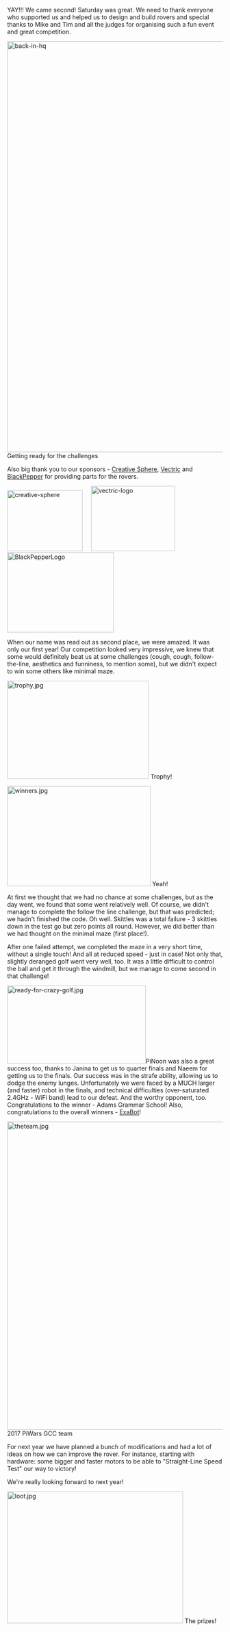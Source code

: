 <html><body><p>YAY!!! We came second! Saturday was great. We need to thank everyone who supported us and helped us to design and build rovers and special thanks to Mike and Tim and all the judges for organising such a fun event and great competition.

<img class="alignnone size-full wp-image-1030" src="/2017/04/back-in-hq.jpg" alt="back-in-hq" width="1280" height="960"> Getting ready for the challenges

Also big thank you to our sponsors - <a href="http://creative-sphere.com/">Creative Sphere</a>, <a href="http://www.vectric.com/">Vectric</a> and <a href="https://www.blackpepper.co.uk/">BlackPepper</a> for providing parts for the rovers.

<a href="http://creative-sphere.com/"><img class="  wp-image-864 alignnone" src="/2017/03/creative-sphere.png" alt="creative-sphere" width="176" height="142"></a>     <a href="http://www.vectric.com/"><img class="  wp-image-876 alignnone" src="/2017/03/vectric-logo.png" alt="vectric-logo" width="196" height="152"></a>        <a href="https://www.blackpepper.co.uk/"><img class="  wp-image-869 alignnone" src="/2017/03/blackpepperlogo.jpg" alt="BlackPepperLogo" width="249" height="187"></a>

When our name was read out as second place, we were amazed. It was only our first year! Our competition looked very impressive, we knew that some would definitely beat us at some challenges (cough, cough, follow-the-line, aesthetics and funniness, to mention some), but we didn't expect to win some others like minimal maze.

<img class="  wp-image-1028 alignleft" src="/2017/04/trophy1.jpg" alt="trophy.jpg" width="331" height="229"> Trophy!

<img class="  wp-image-1034 alignright" src="/2017/04/winners1.jpg" alt="winners.jpg" width="335" height="234"> Yeah!

At first we thought that we had no chance at some challenges, but as the day went, we found that some went relatively well. Of course, we didn't manage to complete the follow the line challenge, but that was predicted; we hadn't finished the code. Oh well. Skittles was a total failure - 3 skittles down in the test go but zero points all round. However, we did better than we had thought on the minimal maze (first place!).

After one failed attempt, we completed the maze in a very short time, without a single touch! And all at reduced speed - just in case! Not only that, slightly deranged golf went very well, too. It was a little difficult to control the ball and get it through the windmill, but we manage to come second in that challenge!

<img class="  wp-image-1025 aligncenter" src="/2017/04/ready-for-crazy-golf.jpg" alt="ready-for-crazy-golf.jpg" width="324" height="182">PiNoon was also a great success too, thanks to Janina to get us to quarter finals and Naeem for getting us to the finals. Our success was in the strafe ability, allowing us to dodge the enemy lunges. Unfortunately we were faced by a MUCH larger (and faster) robot in the finals, and technical difficulties (over-saturated 2.4GHz - WiFi band) lead to our defeat. And the worthy opponent, too. Congratulations to the winner - Adams Grammar School! Also, congratulations to the overall winners - <a href="https://blog.exa.net.uk/">ExaBot</a>!

<img class="alignnone size-full wp-image-1076" src="/2017/04/theteam.jpg" alt="theteam.jpg" width="1280" height="720"> 2017 PiWars GCC team

For next year we have planned a bunch of modifications and had a lot of ideas on how we can improve the rover. For instance, starting with hardware: some bigger and faster motors to be able to "Straight-Line Speed Test" our way to victory!

We're really looking forward to next year!

<img class="  wp-image-1039 aligncenter" src="/2017/04/loot1.jpg" alt="loot.jpg" width="411" height="308"> The prizes!</p></body></html>